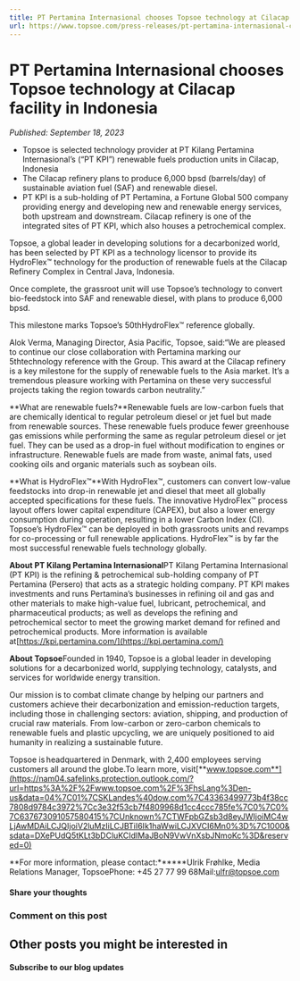 ```yaml
---
title: PT Pertamina Internasional chooses Topsoe technology at Cilacap facility in Indonesia
url: https://www.topsoe.com/press-releases/pt-pertamina-internasional-chooses-topsoe-technology-at-cilacap-facility-in-indonesia#main-content
---
```


# PT Pertamina Internasional chooses Topsoe technology at Cilacap facility in Indonesia

*Published: September 18, 2023*

- Topsoe is selected technology provider at PT Kilang Pertamina Internasional’s (“PT KPI”) renewable fuels production units in Cilacap, Indonesia
- The Cilacap refinery plans to produce 6,000 bpsd (barrels/day) of sustainable aviation fuel (SAF) and renewable diesel.
- PT KPI is a sub-holding of PT Pertamina, a Fortune Global 500 company providing energy and developing new and renewable energy services, both upstream and downstream. Cilacap refinery is one of the integrated sites of PT KPI, which also houses a petrochemical complex.

Topsoe, a global leader in developing solutions for a decarbonized world, has been selected by PT KPI as a technology licensor to provide its HydroFlex™ technology for the production of renewable fuels at the Cilacap Refinery Complex in Central Java, Indonesia.

Once complete, the grassroot unit will use Topsoe’s technology to convert bio-feedstock into SAF and renewable diesel, with plans to produce 6,000 bpsd.

This milestone marks Topsoe’s 50thHydroFlex™ reference globally.

Alok Verma, Managing Director, Asia Pacific, Topsoe, said:“We are pleased to continue our close collaboration with Pertamina marking our 5thtechnology reference with the Group. This award at the Cilacap refinery is a key milestone for the supply of renewable fuels to the Asia market. It’s a tremendous pleasure working with Pertamina on these very successful projects taking the region towards carbon neutrality.”

**What are renewable fuels?**Renewable fuels are low-carbon fuels that are chemically identical to regular petroleum diesel or jet fuel but made from renewable sources. These renewable fuels produce fewer greenhouse gas emissions while performing the same as regular petroleum diesel or jet fuel. They can be used as a drop-in fuel without modification to engines or infrastructure. Renewable fuels are made from waste, animal fats, used cooking oils and organic materials such as soybean oils.

**What is HydroFlex™**With HydroFlex™, customers can convert low-value feedstocks into drop-in renewable jet and diesel that meet all globally accepted specifications for these fuels. The innovative HydroFlex™ process layout offers lower capital expenditure (CAPEX), but also a lower energy consumption during operation, resulting in a lower Carbon Index (CI). Topsoe’s HydroFlex™ can be deployed in both grassroots units and revamps for co-processing or full renewable applications. HydroFlex™ is by far the most successful renewable fuels technology globally.

**About PT Kilang Pertamina Internasional**PT Kilang Pertamina Internasional (PT KPI) is the refining & petrochemical sub-holding company of PT Pertamina (Persero) that acts as a strategic holding company. PT KPI makes investments and runs Pertamina’s businesses in refining oil and gas and other materials to make high-value fuel, lubricant, petrochemical, and pharmaceutical products; as well as develops the refining and petrochemical sector to meet the growing market demand for refined and petrochemical products. More information is available at[https://kpi.pertamina.com/](https://kpi.pertamina.com/)

**About Topsoe**Founded in 1940, Topsoe is a global leader in developing solutions for a decarbonized world, supplying technology, catalysts, and services for worldwide energy transition.

Our mission is to combat climate change by helping our partners and customers achieve their decarbonization and emission-reduction targets, including those in challenging sectors: aviation, shipping, and production of crucial raw materials. From low-carbon or zero-carbon chemicals to renewable fuels and plastic upcycling, we are uniquely positioned to aid humanity in realizing a sustainable future.

Topsoe is headquartered in Denmark, with 2,400 employees serving customers all around the globe.To learn more, visit[**www.topsoe.com**](https://nam04.safelinks.protection.outlook.com/?url=https%3A%2F%2Fwww.topsoe.com%2F%3FhsLang%3Den-us&data=04%7C01%7CSKLandes%40dow.com%7C43363499773b4f38cc7808d9784c3972%7Cc3e32f53cb7f4809968d1cc4ccc785fe%7C0%7C0%7C637673091057580415%7CUnknown%7CTWFpbGZsb3d8eyJWIjoiMC4wLjAwMDAiLCJQIjoiV2luMzIiLCJBTiI6Ik1haWwiLCJXVCI6Mn0%3D%7C1000&sdata=DXePUdQ5tKLt3bDCluKCIdIMaJBoN9VwVnXsbJNmoKc%3D&reserved=0)

**For more information, please contact:******Ulrik Frøhlke, Media Relations Manager, TopsoePhone: +45 27 77 99 68Mail:[ulfr@topsoe.com](mailto:ulfr@topsoe.com)

#### Share your thoughts

### Comment on this post

## Other posts you might be interested in

#### Subscribe to our blog updates